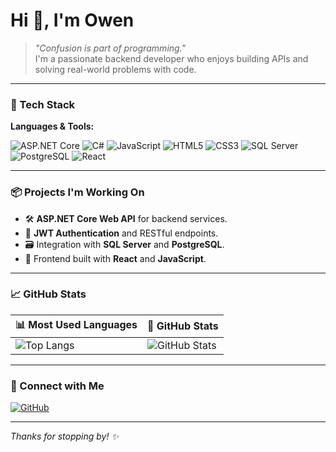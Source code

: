 # Hi 👋, I'm Owen

> _"Confusion is part of programming."_  
> I'm a passionate backend developer who enjoys building APIs and solving real-world problems with code.

---

### 🔧 Tech Stack
**Languages & Tools:**

<p align="left">
  <!-- Frameworks -->
  <img src="https://img.shields.io/badge/ASP.NET_Core-5C2D91?style=for-the-badge&logo=dotnet&logoColor=white" alt="ASP.NET Core"/>
  <img src="https://img.shields.io/badge/C%23-239120?style=for-the-badge&logo=c-sharp&logoColor=white" alt="C#"/>
  <img src="https://img.shields.io/badge/JavaScript-F7DF1E?style=for-the-badge&logo=javascript&logoColor=black" alt="JavaScript"/>
  <img src="https://img.shields.io/badge/HTML5-E34F26?style=for-the-badge&logo=html5&logoColor=white" alt="HTML5"/>
  <img src="https://img.shields.io/badge/CSS3-1572B6?style=for-the-badge&logo=css3&logoColor=white" alt="CSS3"/>
  <img src="https://img.shields.io/badge/SQL_Server-CC2927?style=for-the-badge&logo=microsoft-sql-server&logoColor=white" alt="SQL Server"/>
  <img src="https://img.shields.io/badge/PostgreSQL-4169E1?style=for-the-badge&logo=postgresql&logoColor=white" alt="PostgreSQL"/>
  <img src="https://img.shields.io/badge/React-20232A?style=for-the-badge&logo=react&logoColor=61DAFB" alt="React"/>
</p>

---

### 📦 Projects I'm Working On
- 🛠️ **ASP.NET Core Web API** for backend services.
- 🔐 **JWT Authentication** and RESTful endpoints.
- 🗃️ Integration with **SQL Server** and **PostgreSQL**.
- 🔄 Frontend built with **React** and **JavaScript**.

---

### 📈 GitHub Stats

| 📊 Most Used Languages | 🚀 GitHub Stats |
|------------------------|------------------|
| ![Top Langs](https://github-readme-stats.vercel.app/api/top-langs/?username=Owenuch&layout=compact&theme=tokyonight) | ![GitHub Stats](https://github-readme-stats.vercel.app/api?username=Owenuch&show_icons=true&theme=tokyonight) |

---

### 🔗 Connect with Me
<p align="left">
  <a href="#"><img src="https://img.shields.io/badge/GitHub-100000?style=for-the-badge&logo=github&logoColor=white" alt="GitHub"/></a>
  <!-- Puedes añadir LinkedIn, correo, etc. -->
</p>

---

_Thanks for stopping by! ✨_

